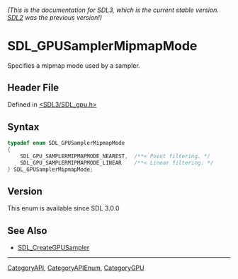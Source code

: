 ###### (This is the documentation for SDL3, which is the current stable version. [SDL2](https://wiki.libsdl.org/SDL2/) was the previous version!)
# SDL_GPUSamplerMipmapMode

Specifies a mipmap mode used by a sampler.

## Header File

Defined in [<SDL3/SDL_gpu.h>](https://github.com/libsdl-org/SDL/blob/main/include/SDL3/SDL_gpu.h)

## Syntax

```c
typedef enum SDL_GPUSamplerMipmapMode
{
    SDL_GPU_SAMPLERMIPMAPMODE_NEAREST,  /**< Point filtering. */
    SDL_GPU_SAMPLERMIPMAPMODE_LINEAR    /**< Linear filtering. */
} SDL_GPUSamplerMipmapMode;
```

## Version

This enum is available since SDL 3.0.0

## See Also

- [SDL_CreateGPUSampler](SDL_CreateGPUSampler)

----
[CategoryAPI](CategoryAPI), [CategoryAPIEnum](CategoryAPIEnum), [CategoryGPU](CategoryGPU)

